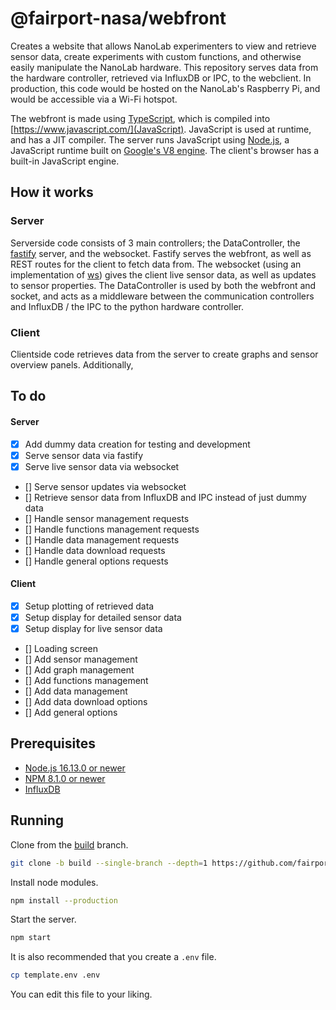 # @fairport-nasa/webfront
Creates a website that allows NanoLab experimenters to view and retrieve sensor data, create experiments with custom functions, and otherwise easily manipulate the NanoLab hardware. This repository serves data from the hardware controller, retrieved via InfluxDB or IPC, to the webclient. In production, this code would be hosted on the NanoLab's Raspberry Pi, and would be accessible via a Wi-Fi hotspot.

The webfront is made using [TypeScript](https://www.typescriptlang.org/), which is compiled into [https://www.javascript.com/](JavaScript). JavaScript is used at runtime, and has a JIT compiler. The server runs JavaScript using [Node.js](https://nodejs.org/en/), a JavaScript runtime built on [Google's V8 engine](https://v8.dev/). The client's browser has a built-in JavaScript engine.

## How it works

### Server
Serverside code consists of 3 main controllers; the DataController, the [fastify](https://www.fastify.io/) server, and the websocket. Fastify serves the webfront, as well as REST routes for the client to fetch data from. The websocket (using an implementation of [ws](https://github.com/websockets/ws)) gives the client live sensor data, as well as updates to sensor properties. The DataController is used by both the webfront and socket, and acts as a middleware between the communication controllers and InfluxDB / the IPC to the python hardware controller.

### Client
Clientside code retrieves data from the server to create graphs and sensor overview panels. Additionally, 

## To do

#### Server
- [x] Add dummy data creation for testing and development
- [x] Serve sensor data via fastify
- [x] Serve live sensor data via websocket
- [] Serve sensor updates via websocket
- [] Retrieve sensor data from InfluxDB and IPC instead of just dummy data
- [] Handle sensor management requests
- [] Handle functions management requests
- [] Handle data management requests
- [] Handle data download requests
- [] Handle general options requests

#### Client
- [x] Setup plotting of retrieved data
- [x] Setup display for detailed sensor data
- [x] Setup display for live sensor data
- [] Loading screen
- [] Add sensor management
- [] Add graph management
- [] Add functions management
- [] Add data management
- [] Add data download options
- [] Add general options

## Prerequisites
- [Node.js 16.13.0 or newer](https://nodejs.org/en/)
- [NPM 8.1.0 or newer](https://www.npmjs.com/)
- [InfluxDB](https://www.influxdata.com/)

## Running
Clone from the [build](https://github.com/fairport-nasa/webfront/tree/build) branch.
```sh
git clone -b build --single-branch --depth=1 https://github.com/fairport-nasa/webfront.git
```

Install node modules.
```sh
npm install --production
```

Start the server.
```sh
npm start
```

It is also recommended that you create a `.env` file.
```sh
cp template.env .env
```
You can edit this file to your liking.
